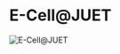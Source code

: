 # E-Cell@JUET
<img src="![image](https://user-images.githubusercontent.com/54352598/118351259-865ee100-b578-11eb-9444-f9a02cc7c378.png)" alt="E-Cell@JUET">
